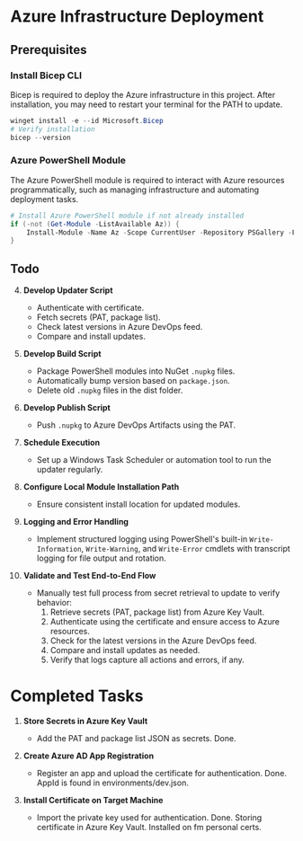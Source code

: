 # Azure Infrastructure Deployment

## Prerequisites

### Install Bicep CLI
Bicep is required to deploy the Azure infrastructure in this project.
After installation, you may need to restart your terminal for the PATH to update. 

```powershell
winget install -e --id Microsoft.Bicep
# Verify installation
bicep --version
```

### Azure PowerShell Module
The Azure PowerShell module is required to interact with Azure resources programmatically, such as managing infrastructure and automating deployment tasks.
```powershell
# Install Azure PowerShell module if not already installed
if (-not (Get-Module -ListAvailable Az)) {
    Install-Module -Name Az -Scope CurrentUser -Repository PSGallery -Force
}
```

## Todo

4. **Develop Updater Script**
    - Authenticate with certificate.
    - Fetch secrets (PAT, package list).
    - Check latest versions in Azure DevOps feed.
    - Compare and install updates.

5. **Develop Build Script**
    - Package PowerShell modules into NuGet `.nupkg` files.
    - Automatically bump version based on `package.json`.
    - Delete old `.nupkg` files in the dist folder.

6. **Develop Publish Script**
    - Push `.nupkg` to Azure DevOps Artifacts using the PAT.

7. **Schedule Execution**
    - Set up a Windows Task Scheduler or automation tool to run the updater regularly.

8. **Configure Local Module Installation Path**
    - Ensure consistent install location for updated modules.

9. **Logging and Error Handling**
    - Implement structured logging using PowerShell's built-in `Write-Information`, `Write-Warning`, and `Write-Error` cmdlets with transcript logging for file output and rotation.

10. **Validate and Test End-to-End Flow**
    - Manually test full process from secret retrieval to update to verify behavior:
        1. Retrieve secrets (PAT, package list) from Azure Key Vault.
        2. Authenticate using the certificate and ensure access to Azure resources.
        3. Check for the latest versions in the Azure DevOps feed.
        4. Compare and install updates as needed.
        5. Verify that logs capture all actions and errors, if any.



# Completed Tasks

1. **Store Secrets in Azure Key Vault**
    - Add the PAT and package list JSON as secrets.
    Done.

2. **Create Azure AD App Registration**
    - Register an app and upload the certificate for authentication.
    Done. AppId is found in environments/dev.json.

3. **Install Certificate on Target Machine**
    - Import the private key used for authentication.
    Done. Storing certificate in Azure Key Vault. Installed on fm personal certs.
